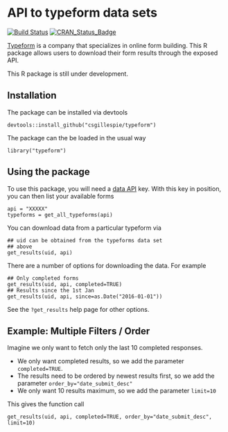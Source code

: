 # API to typeform data sets
[![Build Status](https://travis-ci.org/csgillespie/typeform.svg?branch=master)](https://travis-ci.org/csgillespie/typeform)
[![CRAN_Status_Badge](http://www.r-pkg.org/badges/version/typeform)](http://cran.r-project.org/package=typeform)

[Typeform](typeform.com) is a company that specializes in online form building. 
This R package allows users to download their form results through the exposed API.

This R package is still under development.

## Installation

The package can be installed via devtools

```
devtools::install_github("csgillespie/typeform")
```

The package can the be loaded in the usual way

```
library("typeform")
```

## Using the package

To use this package, you will need a [data API](https://www.typeform.com/help/data-api/)
key. With this key in position, you can then list your available forms

```
api = "XXXXX"
typeforms = get_all_typeforms(api)
```

You can download data from a particular typeform via
```
## uid can be obtained from the typeforms data set 
## above
get_results(uid, api)
```

There are a number of options for downloading the data. For example

```
## Only completed forms
get_results(uid, api, completed=TRUE)
## Results since the 1st Jan
get_results(uid, api, since=as.Date("2016-01-01"))
```

See the `?get_results` help page for other options.

## Example: Multiple Filters / Order

Imagine we only want to fetch only the last 10 completed responses.

  * We only want completed results, so we add the parameter `completed=TRUE`.
  * The results need to be ordered by newest results first, so we add the parameter `order_by="date_submit_desc"`
  * We only want 10 results maximum, so we add the parameter `limit=10`
  
This gives the function call

```
get_results(uid, api, completed=TRUE, order_by="date_submit_desc", limit=10)
```
